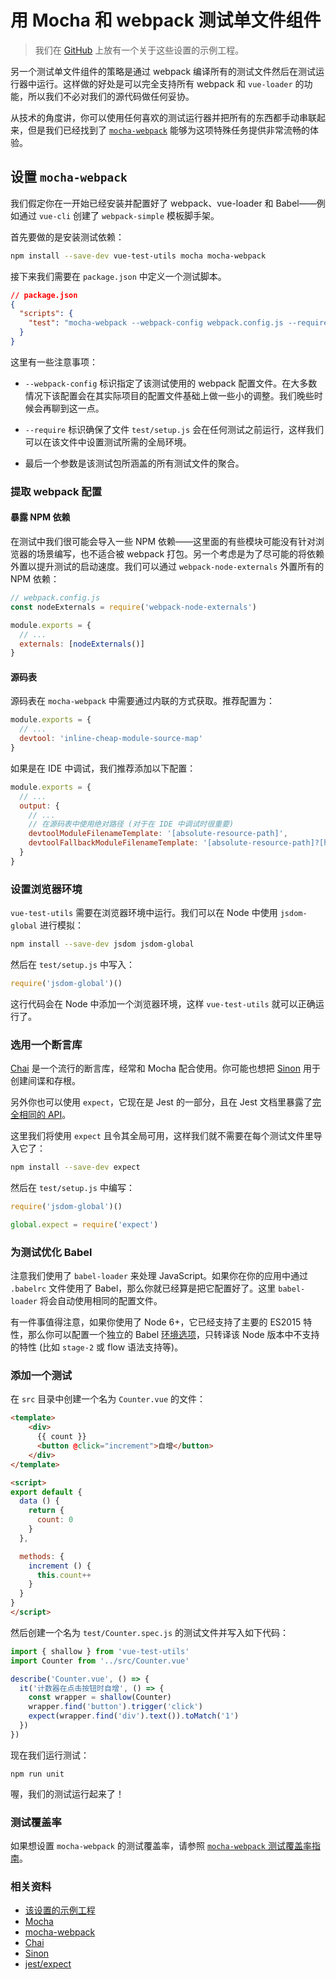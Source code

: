 # 用 Mocha 和 webpack 测试单文件组件

> 我们在 [GitHub](https://github.com/https://github.com/vuejs/vue-test-utils-mocha-webpack-example) 上放有一个关于这些设置的示例工程。

另一个测试单文件组件的策略是通过 webpack 编译所有的测试文件然后在测试运行器中运行。这样做的好处是可以完全支持所有 webpack 和 `vue-loader` 的功能，所以我们不必对我们的源代码做任何妥协。

从技术的角度讲，你可以使用任何喜欢的测试运行器并把所有的东西都手动串联起来，但是我们已经找到了 [`mocha-webpack`](https://github.com/zinserjan/mocha-webpack) 能够为这项特殊任务提供非常流畅的体验。

## 设置 `mocha-webpack`

我们假定你在一开始已经安装并配置好了 webpack、vue-loader 和 Babel——例如通过 `vue-cli` 创建了 `webpack-simple` 模板脚手架。

首先要做的是安装测试依赖：

``` bash
npm install --save-dev vue-test-utils mocha mocha-webpack
```

接下来我们需要在 `package.json` 中定义一个测试脚本。

```json
// package.json
{
  "scripts": {
    "test": "mocha-webpack --webpack-config webpack.config.js --require test/setup.js test/**/*.spec.js"
  }
}
```

这里有一些注意事项：

- `--webpack-config` 标识指定了该测试使用的 webpack 配置文件。在大多数情况下该配置会在其实际项目的配置文件基础上做一些小的调整。我们晚些时候会再聊到这一点。

- `--require` 标识确保了文件 `test/setup.js` 会在任何测试之前运行，这样我们可以在该文件中设置测试所需的全局环境。

- 最后一个参数是该测试包所涵盖的所有测试文件的聚合。

### 提取 webpack 配置

#### 暴露 NPM 依赖

在测试中我们很可能会导入一些 NPM 依赖——这里面的有些模块可能没有针对浏览器的场景编写，也不适合被 webpack 打包。另一个考虑是为了尽可能的将依赖外置以提升测试的启动速度。我们可以通过 `webpack-node-externals` 外置所有的 NPM 依赖：

```js
// webpack.config.js
const nodeExternals = require('webpack-node-externals')

module.exports = {
  // ...
  externals: [nodeExternals()]
}
```

#### 源码表

源码表在 `mocha-webpack` 中需要通过内联的方式获取。推荐配置为：

``` js
module.exports = {
  // ...
  devtool: 'inline-cheap-module-source-map'
}
```

如果是在 IDE 中调试，我们推荐添加以下配置：

``` js
module.exports = {
  // ...
  output: {
    // ...
    // 在源码表中使用绝对路径 (对于在 IDE 中调试时很重要)
    devtoolModuleFilenameTemplate: '[absolute-resource-path]',
    devtoolFallbackModuleFilenameTemplate: '[absolute-resource-path]?[hash]'
  }
}
```

### 设置浏览器环境

`vue-test-utils` 需要在浏览器环境中运行。我们可以在 Node 中使用 `jsdom-global` 进行模拟：

```bash
npm install --save-dev jsdom jsdom-global
```

然后在 `test/setup.js` 中写入：

``` js
require('jsdom-global')()
```

这行代码会在 Node 中添加一个浏览器环境，这样 `vue-test-utils` 就可以正确运行了。

### 选用一个断言库

[Chai](http://chaijs.com/) 是一个流行的断言库，经常和 Mocha 配合使用。你可能也想把 [Sinon](http://sinonjs.org/) 用于创建间谍和存根。

另外你也可以使用 `expect`，它现在是 Jest 的一部分，且在 Jest 文档里暴露了[完全相同的 API](http://facebook.github.io/jest/docs/en/expect.html#content)。

这里我们将使用 `expect` 且令其全局可用，这样我们就不需要在每个测试文件里导入它了：

``` bash
npm install --save-dev expect
```

然后在 `test/setup.js` 中编写：

``` js
require('jsdom-global')()

global.expect = require('expect')
```

### 为测试优化 Babel

注意我们使用了 `babel-loader` 来处理 JavaScript。如果你在你的应用中通过 `.babelrc` 文件使用了 Babel，那么你就已经算是把它配置好了。这里 `babel-loader` 将会自动使用相同的配置文件。

有一件事值得注意，如果你使用了 Node 6+，它已经支持了主要的 ES2015 特性，那么你可以配置一个独立的 Babel [环境选项](https://babeljs.io/docs/usage/babelrc/#env-option)，只转译该 Node 版本中不支持的特性 (比如 `stage-2` 或 flow 语法支持等)。

### 添加一个测试

在 `src` 目录中创建一个名为 `Counter.vue` 的文件：

``` html
<template>
	<div>
	  {{ count }}
	  <button @click="increment">自增</button>
	</div>
</template>

<script>
export default {
  data () {
    return {
      count: 0
    }
  },

  methods: {
    increment () {
      this.count++
    }
  }
}
</script>
```

然后创建一个名为 `test/Counter.spec.js` 的测试文件并写入如下代码：

```js
import { shallow } from 'vue-test-utils'
import Counter from '../src/Counter.vue'

describe('Counter.vue', () => {
  it('计数器在点击按钮时自增', () => {
    const wrapper = shallow(Counter)
    wrapper.find('button').trigger('click')
    expect(wrapper.find('div').text()).toMatch('1')
  })
})
```

现在我们运行测试：

```
npm run unit
```

喔，我们的测试运行起来了！

### 测试覆盖率

如果想设置 `mocha-webpack` 的测试覆盖率，请参照 [`mocha-webpack` 测试覆盖率指南](https://github.com/zinserjan/mocha-webpack/blob/master/docs/guides/code-coverage.md)。

### 相关资料

- [该设置的示例工程](https://github.com/vuejs/vue-test-utils-mocha-webpack-example)
- [Mocha](https://mochajs.org/)
- [mocha-webpack](http://zinserjan.github.io/mocha-webpack/)
- [Chai](http://chaijs.com/)
- [Sinon](http://sinonjs.org/)
- [jest/expect](http://facebook.github.io/jest/docs/en/expect.html#content)
